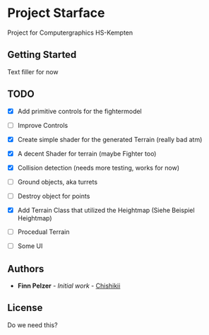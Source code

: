 # Project Starface

Project for Computergraphics HS-Kempten

## Getting Started

Text filler for now

## TODO
- [x] Add primitive controls for the fightermodel
- [ ] Improve Controls
- [x] Create simple shader for the generated Terrain (really bad atm)
- [x] A decent Shader for terrain (maybe Fighter too)
- [x] Collision detection (needs more testing, works for now)
- [ ] Ground objects, aka turrets
- [ ] Destroy object for points

- [x] Add Terrain Class that utilized the Heightmap (Siehe Beispiel Heightmap)
- [ ] Procedual Terrain
- [ ] Some UI

## Authors

* **Finn Pelzer** - *Initial work* - [Chishikii](https://github.com/chishikii)

## License

Do we need this?
